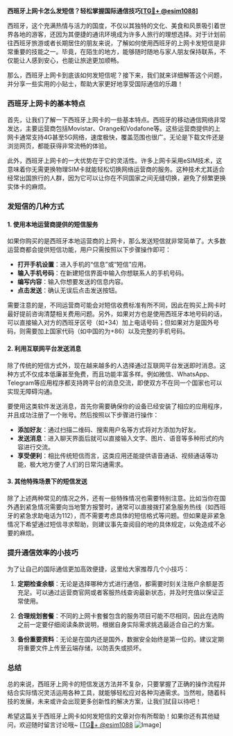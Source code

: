 **西班牙上网卡怎么发短信？轻松掌握国际通信技巧[[TG💪+ @esim1088](https://t.me/s/esim1088)]**

西班牙，这个充满热情与活力的国度，不仅以其独特的文化、美食和风景吸引着世界各地的游客，还因为其便捷的通讯环境成为许多人旅行的理想选择。对于计划前往西班牙旅游或者长期居住的朋友来说，了解如何使用西班牙的上网卡发短信是非常重要的技能之一。毕竟，在陌生的地方，能够随时随地与家人朋友保持联系，不仅能让人感到安心，也能让旅途更加顺畅。

那么，西班牙上网卡到底该如何发短信呢？接下来，我们就来详细解答这个问题，并分享一些实用的小贴士，帮助大家更好地享受国际通信的乐趣！

### 西班牙上网卡的基本特点

首先，让我们了解一下西班牙上网卡的一些基本特点。西班牙的移动通信网络非常发达，主要运营商包括Movistar、Orange和Vodafone等。这些运营商提供的上网卡通常支持4G甚至5G网络，速度极快，覆盖范围也很广。无论是下载文件还是浏览网页，都能获得非常流畅的体验。

此外，西班牙上网卡的一大优势在于它的灵活性。许多上网卡采用eSIM技术，这意味着你无需更换物理SIM卡就能轻松切换网络运营商的服务。这种技术尤其适合经常出国旅行的人群，因为它可以让你在不同国家之间无缝切换，避免了频繁更换实体卡的麻烦。

### 发短信的几种方式

#### 1. 使用本地运营商提供的短信服务

如果你购买的是西班牙本地运营商的上网卡，那么发送短信就非常简单了。大多数运营商都会提供短信功能，用户只需按照以下步骤操作即可：

- **打开手机设置**：进入手机的“信息”或“短信”应用。
- **输入手机号码**：在新建短信界面中输入你想联系人的手机号码。
- **编写内容**：输入你想要发送的信息内容。
- **点击发送**：确认无误后点击发送按钮。

需要注意的是，不同运营商可能会对短信收费标准有所不同，因此在购买上网卡时最好提前咨询清楚相关费用问题。另外，如果对方也是使用西班牙本地号码的话，可以直接输入对方的西班牙区号（如+34）加上电话号码；但如果对方是国外号码，则需要加上国家代码（如中国的为+86）以及完整的手机号码。

#### 2. 利用互联网平台发送消息

除了传统的短信方式外，现在越来越多的人选择通过互联网平台发送即时消息。这种方式不仅成本低廉甚至免费，而且功能丰富多样。例如微信、WhatsApp、Telegram等应用程序都支持跨平台的消息交流，即使双方不在同一个国家也可以实现无障碍沟通。

要使用这类软件发送消息，首先你需要确保你的设备已经安装了相应的应用程序，并且成功注册了一个账号。然后按照以下步骤进行操作：

- **添加好友**：通过扫描二维码、搜索用户名等方式将对方添加为好友。
- **发送消息**：进入聊天界面后就可以直接输入文字、图片、语音等多种形式的内容进行交流。
- **享受便利**：相比传统短信而言，这类应用还能提供语音通话、视频通话等功能，极大地方便了人们的日常沟通需求。

#### 3. 其他特殊场景下的短信发送

除了上述两种常见的情况之外，还有一些特殊情况也需要特别注意。比如当你在国外遇到紧急情况需要向当地警方报警时，通常可以直接拨打紧急服务热线（如西班牙的紧急求助电话为112），而不需要考虑具体的短信格式等问题。但如果是非紧急情况下希望通过短信寻求帮助，则建议事先查阅目的地的具体规定，以免造成不必要的麻烦。

### 提升通信效率的小技巧

为了让自己的国际通信更加高效便捷，这里给大家推荐几个小技巧：

1. **定期检查余额**：无论是选择哪种方式进行通信，都需要时刻关注账户余额是否充足。可以通过运营商官网或者客服热线查询最新状态，并及时充值以保证正常使用。
   
2. **合理规划套餐**：不同的上网卡套餐包含的服务项目可能不尽相同，因此在选购之前一定要仔细阅读条款说明，根据自身实际需求挑选最适合自己的方案。
    
3. **备份重要资料**：无论是在国内还是国外，数据安全始终是第一位的。建议定期将重要文件上传至云端存储，以防丢失或损坏。

### 总结

总的来说，西班牙上网卡的短信发送方法并不复杂，只要掌握了正确的操作流程并结合实际情况灵活运用各种工具，就能够轻松应对各种沟通需求。当然啦，随着科技的发展，未来或许会出现更多创新性的解决方案，让我们拭目以待吧！

希望这篇关于西班牙上网卡如何发短信的文章对你有所帮助！如果你还有其他疑问，欢迎随时留言讨论哦~ [[TG💪+ @esim1088](https://t.me/s/esim1088) ![Image](https://i.postimg.cc/4NQfJmqS/Snipaste-2025-05-13-00-14-12.png)]